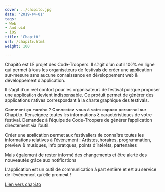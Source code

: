 ```yaml
---
cover: ../chapito.jpg
date: '2019-04-01'
tags:
- Web
- Android
- iOS
title: 'Chapitô'
url: /chapito.html
weight: 100

---
```


Chapitô est LE projet des Code-Troopers. Il s’agit d’un outil 100% en ligne qui permet à tous les organisateurs de festivals de créer une application sur-mesure sans aucune connaissance en développement web & développement d’application.
<!--more-->

Il s’agit d’un réel confort pour les organisateurs de festival puisque proposer une application devient indispensable. Ce produit permet de générer des applications natives correspondant à la charte graphique des festivals. 

Comment ça marche ? 
Connectez-vous à votre espace personnel sur Chapi.to.
Renseignez toutes les informations & caractéristiques de votre festival.
Demandez à l’équipe de Code-Troopers de générer l’application directement via l’outil. 

Créer une application permet aux festivaliers de connaître toutes les informations relatives à l’événement : Artistes, horaires, programmation, preview & musiques, info pratiques, points d’intérêts, partenaires 

Mais également de rester informé des changements et être alerté des nouveautés grâce aux notifications

L’application est un outil de communication à part entière et est au service de l’événement qu’elle promeut !

[Lien vers chapi.to](http://chapi.to)
